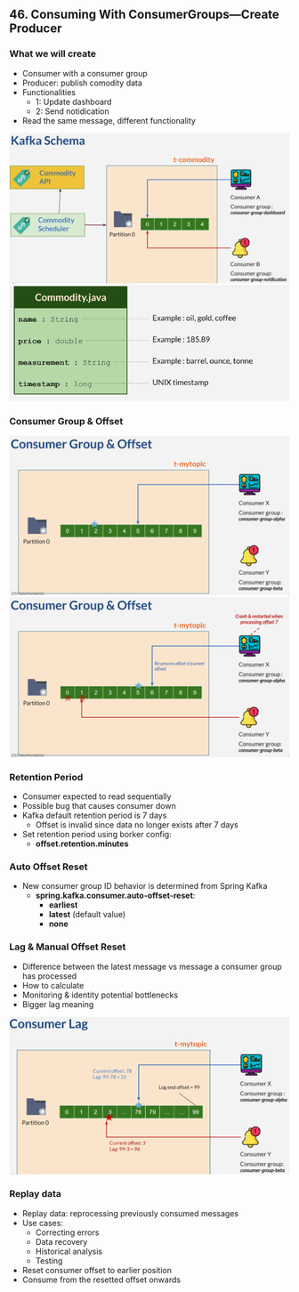## 46. Consuming With ConsumerGroups—Create Producer

### What we will create

* Consumer with a consumer group
* Producer: publish comodity data
* Functionalities 
  * 1: Update dashboard
  * 2: Send notidication 
* Read the same message, different functionality

![img.png](img.png)
![img_1.png](img_1.png)


### Consumer Group & Offset

![img_2.png](img_2.png)
![img_3.png](img_3.png)


### Retention Period
* Consumer expected to read sequentially
* Possible bug that causes consumer down 
* Kafka default retention period is 7 days 
  * Offset is invalid since data no longer exists after 7 days
* Set retention period using borker config:
  * **offset.retention.minutes**

### Auto Offset Reset

* New consumer group ID behavior is determined from Spring Kafka
  - **spring.kafka.consumer.auto-offset-reset**: 
    - **earliest**
    - **latest** (default value)
    - **none**

### Lag & Manual Offset Reset

* Difference between the latest message vs message a consumer group has processed 
* How to calculate
* Monitoring & identity potential bottlenecks
* Bigger lag meaning

![img_4.png](img_4.png)


### Replay data

* Replay data: reprocessing previously consumed messages
* Use cases:
  * Correcting errors
  * Data recovery 
  * Historical analysis
  * Testing
* Reset consumer offset to earlier position
* Consume from the resetted offset onwards